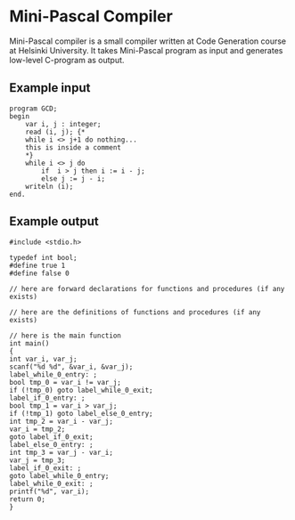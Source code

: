 # Mini-Pascal Compiler

Mini-Pascal compiler is a small compiler written at Code Generation course at Helsinki University. It takes Mini-Pascal program as input and generates low-level C-program as output.

## Example input
```
program GCD;
begin
    var i, j : integer;
    read (i, j); {*
	while i <> j+1 do nothing... 
	this is inside a comment
	*}
    while i <> j do
        if  i > j then i := i - j; 
        else j := j - i;      
    writeln (i);  
end.
```

## Example output
```
#include <stdio.h>

typedef int bool;
#define true 1
#define false 0

// here are forward declarations for functions and procedures (if any exists)

// here are the definitions of functions and procedures (if any exists)

// here is the main function
int main()
{
int var_i, var_j;
scanf("%d %d", &var_i, &var_j);
label_while_0_entry: ;
bool tmp_0 = var_i != var_j;
if (!tmp_0) goto label_while_0_exit;
label_if_0_entry: ;
bool tmp_1 = var_i > var_j;
if (!tmp_1) goto label_else_0_entry;
int tmp_2 = var_i - var_j;
var_i = tmp_2;
goto label_if_0_exit;
label_else_0_entry: ;
int tmp_3 = var_j - var_i;
var_j = tmp_3;
label_if_0_exit: ;
goto label_while_0_entry;
label_while_0_exit: ;
printf("%d", var_i);
return 0;
}
```
